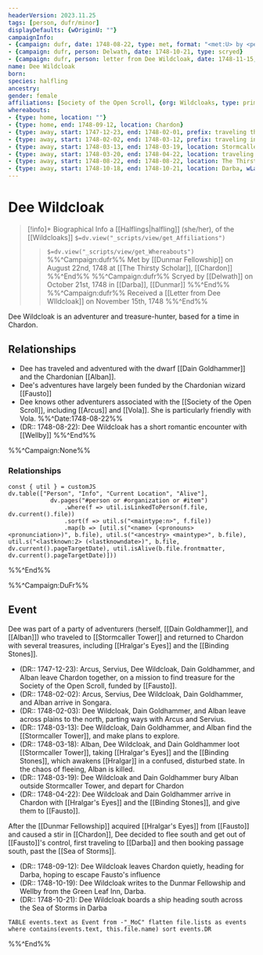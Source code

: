 ```yaml
---
headerVersion: 2023.11.25
tags: [person, dufr/minor]
displayDefaults: {wOriginU: ""}
campaignInfo: 
- {campaign: dufr, date: 1748-08-22, type: met, format: "<met:U> by <person> on <target> at <current:2>"}
- {campaign: dufr, person: Delwath, date: 1748-10-21, type: scryed}
- {campaign: dufr, person: letter from Dee Wildcloak, date: 1748-11-15, format: "Received a <person> on <target>"}
name: Dee Wildcloak
born:
species: halfling
ancestry:
gender: female
affiliations: [Society of the Open Scroll, {org: Wildcloaks, type: primary}]
whereabouts:
- {type: home, location: ""}
- {type: home, end: 1748-09-12, location: Chardon}
- {type: away, start: 1747-12-23, end: 1748-02-01, prefix: traveling through, location: Yeraad River Basin}
- {type: away, start: 1748-02-02, end: 1748-03-12, prefix: traveling in, location: Dunmar}
- {type: away, start: 1748-03-13, end: 1748-03-19, location: Stormcaller Tower}
- {type: away, start: 1748-03-20, end: 1748-04-22, location: traveling to Chardon}
- {type: away, start: 1748-08-22, end: 1748-08-22, location: The Thirsty Scholar}
- {type: away, start: 1748-10-18, end: 1748-10-21, location: Darba, wLastKnown: ""}
---
```

# Dee Wildcloak
>[!info]+ Biographical Info
> a [[Halflings|halfling]] (she/her), of the [[Wildcloaks]]
> `$=dv.view("_scripts/view/get_Affiliations")`
>> `$=dv.view("_scripts/view/get_Whereabouts")`
>> %%^Campaign:dufr%% Met by [[Dunmar Fellowship]] on August 22nd, 1748 at [[The Thirsty Scholar]], [[Chardon]] %%^End%%
>> %%^Campaign:dufr%% Scryed by [[Delwath]] on October 21st, 1748 in [[Darba]], [[Dunmar]] %%^End%%
>> %%^Campaign:dufr%% Received a [[Letter from Dee WIldcloak]] on November 15th, 1748 %%^End%%

Dee Wildcloak is an adventurer and treasure-hunter, based for a time in Chardon. 
## Relationships
- Dee has traveled and adventured with the dwarf [[Dain Goldhammer]] and the Chardonian [[Alban]]. 
- Dee's adventures have largely been funded by the Chardonian wizard [[Fausto]]
- Dee knows other adventurers associated with the [[Society of the Open Scroll]], including [[Arcus]] and  [[Vola]]. She is particularly friendly with Vola. 
%%^Date:1748-08-22%%
- (DR:: 1748-08-22): Dee Wildcloak has a short romantic encounter with [[Wellby]]
%%^End%%


%%^Campaign:None%%
### Relationships
```dataviewjs
const { util } = customJS
dv.table(["Person", "Info", "Current Location", "Alive"], 
			dv.pages("#person or #organization or #item")
				.where(f => util.isLinkedToPerson(f.file, dv.current().file))
				.sort(f => util.s("<maintype:n>", f.file))
				.map(b => [util.s("<name> (<pronouns> <pronunciation>)", b.file), util.s("<ancestry> <maintype>", b.file), util.s("<lastknown:2> (<lastknowndate>)", b.file, dv.current().pageTargetDate), util.isAlive(b.file.frontmatter, dv.current().pageTargetDate)]))
```
%%^End%%

%%^Campaign:DuFr%%
## Event
Dee was part of a party of adventurers (herself, [[Dain Goldhammer]], and [[Alban]]) who traveled to [[Stormcaller Tower]] and returned to Chardon with several treasures, including [[Hralgar's Eyes]] and the [[Binding Stones]]. 

- (DR:: 1747-12-23): Arcus, Servius, Dee Wildcloak, Dain Goldhammer, and Alban leave Chardon together, on a mission to find treasure for the Society of the Open Scroll, funded by [[Fausto]].
- (DR:: 1748-02-02): Arcus, Servius, Dee Wildcloak, Dain Goldhammer, and Alban arrive in Songara.
- (DR:: 1748-02-03): Dee Wildcloak, Dain Goldhammer, and Alban leave across plains to the north, parting ways with Arcus and Servius. 
- (DR:: 1748-03-13): Dee Wildcloak, Dain Goldhammer, and Alban find the [[Stormcaller Tower]], and make plans to explore. 
- (DR:: 1748-03-18): Alban, Dee Wildcloak, and Dain Goldhammer loot [[Stormcaller Tower]], taking [[Hralgar's Eyes]] and the [[Binding Stones]], which awakens [[Hralgar]] in a confused, disturbed state. In the chaos of fleeing, Alban is killed.
- (DR:: 1748-03-19): Dee Wildcloak and Dain Goldhammer bury Alban outside Stormcaller Tower, and depart for Chardon
- (DR:: 1748-04-22): Dee Wildcloak and Dain Goldhammer arrive in Chardon with [[Hralgar's Eyes]] and the [[Binding Stones]], and give them to [[Fausto]]. 

After the [[Dunmar Fellowship]] acquired [[Hralgar's Eyes]] from [[Fausto]] and caused a stir in [[Chardon]], Dee decided to flee south and get out of [[Fausto]]'s control, first traveling to [[Darba]] and then booking passage south, past the [[Sea of Storms]]. 
- (DR:: 1748-09-12): Dee Wildcloak leaves Chardon quietly, heading for Darba, hoping to escape Fausto's influence
- (DR:: 1748-10-19): Dee Wildcloak writes to the Dunmar Fellowship and Wellby from the Green Leaf Inn, Darba. 
- (DR:: 1748-10-21): Dee Wildcloak boards a ship heading south across the Sea of Storms in Darba

```dataview
TABLE events.text as Event from -"_MoC" flatten file.lists as events where contains(events.text, this.file.name) sort events.DR
````
%%^End%%